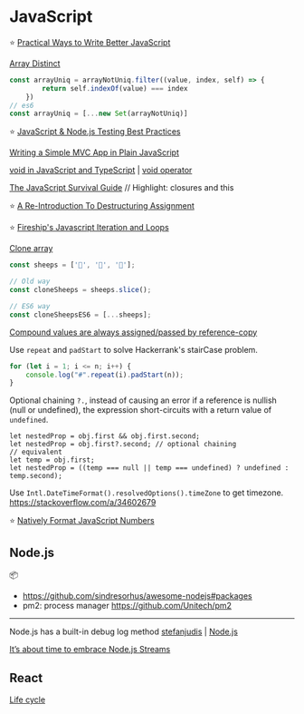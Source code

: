 # JavaScript

⭐️ [Practical Ways to Write Better JavaScript](https://dev.to/taillogs/practical-ways-to-write-better-javascript-26d4)

[Array Distinct](https://codeburst.io/javascript-array-distinct-5edc93501dc4)
```javascript
const arrayUniq = arrayNotUniq.filter((value, index, self) => {
        return self.indexOf(value) === index
    })
// es6
const arrayUniq = [...new Set(arrayNotUniq)]
```

⭐️ [JavaScript & Node.js Testing Best Practices](https://github.com/goldbergyoni/javascript-testing-best-practices)

[Writing a Simple MVC App in Plain JavaScript](https://www.taniarascia.com/javascript-mvc-todo-app/)

[void in JavaScript and TypeScript](https://fettblog.eu/void-in-javascript-and-typescript/) | [void operator
](https://developer.mozilla.org/en-US/docs/Web/JavaScript/Reference/Operators/void)

[The JavaScript Survival Guide](https://www.youtube.com/watch?v=9emXNzqCKyg)
// Highlight: closures and this

⭐️ [A Re-Introduction To Destructuring Assignment](https://www.smashingmagazine.com/2019/09/reintroduction-destructuring-assignment/)

⭐️ [Fireship's Javascript Iteration and Loops](https://fireship.io/snippets/javascript-loops-pro-tips/)

[Clone array](https://www.samanthaming.com/tidbits/35-es6-way-to-clone-an-array)
```javascript
const sheeps = ['🐑', '🐑', '🐑'];

// Old way
const cloneSheeps = sheeps.slice();

// ES6 way
const cloneSheepsES6 = [...sheeps];
```

[Compound values are always assigned/passed by reference-copy](https://stackoverflow.com/a/34522073)

Use `repeat` and `padStart` to solve Hackerrank's stairCase problem.
```javascript
for (let i = 1; i <= n; i++) {
    console.log("#".repeat(i).padStart(n));
}
````

Optional chaining `?.`, instead of causing an error if a reference is nullish (null or undefined), the expression short-circuits with a return value of `undefined`.
```
let nestedProp = obj.first && obj.first.second;
let nestedProp = obj.first?.second; // optional chaining
// equivalent
let temp = obj.first;
let nestedProp = ((temp === null || temp === undefined) ? undefined : temp.second);
```

Use `Intl.DateTimeFormat().resolvedOptions().timeZone` to get timezone. https://stackoverflow.com/a/34602679

⭐️ [Natively Format JavaScript Numbers](https://elijahmanor.com/blog/format-js-numbers)

## Node.js

📦
 - https://github.com/sindresorhus/awesome-nodejs#packages
 - pm2: process manager https://github.com/Unitech/pm2

---
Node.js has a built-in debug log method [stefanjudis](https://www.stefanjudis.com/today-i-learned/node-js-has-a-built-in-debug-method/) | [Node.js](https://nodejs.org/api/util.html#util_util_debuglog_section)

[It’s about time to embrace Node.js Streams](https://slides.com/lucianomammino/its-about-time-to-embrace-streams-node-manchjs)

## React

[Life cycle](https://busypeoples.github.io/post/react-component-lifecycle/)
